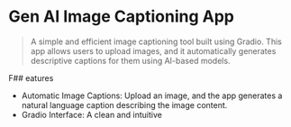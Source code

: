# Gen AI Image Captioning App
> A simple and efficient image captioning tool built using Gradio. This app allows users to upload images, and it automatically generates descriptive captions for them using AI-based models.

F## eatures
- Automatic Image Captions: Upload an image, and the app generates a natural language caption describing the image content.
- Gradio Interface: A clean and intuitive
